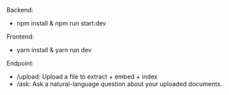 Backend:

- npm install & npm run start:dev

Frontend:

- yarn install & yarn run dev

Endpoint:

- /upload: Upload a file to extract + embed + index
- /ask: Ask a natural-language question about your uploaded documents.